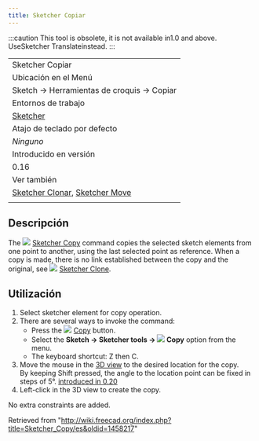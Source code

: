 ```yaml
---
title: Sketcher Copiar
---
```

:::caution
This tool is obsolete, it is not available in1.0 and above. UseSketcher Translateinstead.
:::

|  |
| --- |
| Sketcher Copiar |
| Ubicación en el Menú |
| Sketch → Herramientas de croquis → Copiar |
| Entornos de trabajo |
| [Sketcher](/Sketcher_Workbench/es "Sketcher Workbench/es") |
| Atajo de teclado por defecto |
| *Ninguno* |
| Introducido en versión |
| 0.16 |
| Ver también |
| [Sketcher Clonar](/Sketcher_Clone/es "Sketcher Clone/es"), [Sketcher Move](/Sketcher_Move/es "Sketcher Move/es") |
|  |

## Descripción

The ![](/images/Sketcher_Copy.svg) [Sketcher Copy](/Sketcher_Copy "Sketcher Copy") command copies the selected sketch elements from one point to another, using the last selected point as reference. When a copy is made, there is no link established between the copy and the original, see ![](/images/Sketcher_Clone.svg) [Sketcher Clone](/Sketcher_Clone "Sketcher Clone").

## Utilización

1. Select sketcher element for copy operation.
2. There are several ways to invoke the command:
   * Press the ![](/images/Sketcher_Copy.svg) [Copy](/Sketcher_Copy "Sketcher Copy") button.
   * Select the **Sketch → Sketcher tools → ![](/images/Sketcher_Copy.svg) Copy** option from the menu.
   * The keyboard shortcut: Z then C.
3. Move the mouse in the [3D view](/3D_view "3D view") to the desired location for the copy.  
   By keeping Shift pressed, the angle to the location point can be fixed in steps of 5°. [introduced in 0.20](/Release_notes_0.20 "Release notes 0.20")
4. Left-click in the 3D view to create the copy.

No extra constraints are added.

Retrieved from "<http://wiki.freecad.org/index.php?title=Sketcher_Copy/es&oldid=1458217>"